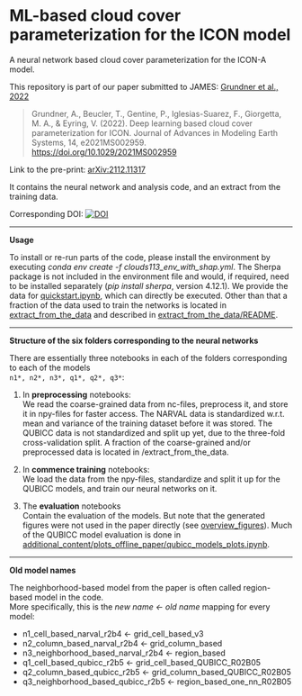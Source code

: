 # ML-based cloud cover parameterization for the ICON model
A neural network based cloud cover parameterization for the ICON-A model.

This repository is part of our paper submitted to JAMES: [Grundner et al., 2022](https://agupubs.onlinelibrary.wiley.com/doi/10.1029/2021MS002959)
> Grundner, A., Beucler, T., Gentine, P., Iglesias-Suarez, F., Giorgetta, M. A., & Eyring, V. (2022). Deep learning based cloud cover parameterization for ICON. Journal of Advances in Modeling Earth Systems, 14, e2021MS002959. https://doi.org/10.1029/2021MS002959 

Link to the pre-print: [arXiv:2112.11317](https://arxiv.org/abs/2112.11317)

It contains the neural network and analysis code, and an extract from the training data.

Corresponding DOI: [![DOI](https://zenodo.org/badge/436660284.svg)](https://zenodo.org/badge/latestdoi/436660284)

---------------
**Usage**

To install or re-run parts of the code, please install the environment by executing *conda env create -f clouds113_env_with_shap.yml*. 
The Sherpa package is not included in the environment file and would, if required, need to be installed separately (*pip install sherpa*, version 4.12.1). We provide the data for [quickstart.ipynb](../master/quickstart.ipynb), which can directly be executed. Other than that a fraction of the data used to train the networks is located in [extract_from_the_data](../master/extract_from_the_data) and described in [extract_from_the_data/README](../master/extract_from_the_data/README).

---------------
**Structure of the six folders corresponding to the neural networks**

There are essentially three notebooks in each of the folders corresponding to each of the models <br>
`n1*, n2*, n3*, q1*, q2*, q3*`:

1. In **preprocessing** notebooks: <br>
We read the coarse-grained data from nc-files, preprocess it, and store it in npy-files for faster access. The NARVAL data is standardized w.r.t. mean and variance of the training dataset before it was stored. The QUBICC data is not standardized and split up yet, due to the three-fold cross-validation split. A fraction of the coarse-grained and/or preprocessed data is located in /extract_from_the_data.

2. In **commence training** notebooks: <br>
We load the data from the npy-files, standardize and split it up for the QUBICC models, and train our neural networks on it.

3. The **evaluation** notebooks <br>
Contain the evaluation of the models. But note that the generated figures were not used in the paper directly (see [overview_figures](../master/overview_figures)).
Much of the QUBICC model evaluation is done in [additional_content/plots_offline_paper/qubicc_models_plots.ipynb](../master/additional_content/plots_offline_paper/qubicc_models_plots.ipynb).

---------------
**Old model names**

The neighborhood-based model from the paper is often called region-based model in the code. <br>
More specifically, this is the *new name <- old name* mapping for every model:

- n1_cell_based_narval_r2b4 <- grid_cell_based_v3
- n2_column_based_narval_r2b4 <- grid_column_based
- n3_neighborhood_based_narval_r2b4 <- region_based
- q1_cell_based_qubicc_r2b5 <- grid_cell_based_QUBICC_R02B05
- q2_column_based_qubicc_r2b5 <- grid_column_based_QUBICC_R02B05
- q3_neighborhood_based_qubicc_r2b5 <- region_based_one_nn_R02B05

